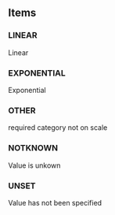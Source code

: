 

<!-- end of short definition -->
## Items

### LINEAR
Linear

### EXPONENTIAL
Exponential

### OTHER
required category not on scale

### NOTKNOWN
Value is unkown

### UNSET
Value has not been specified
